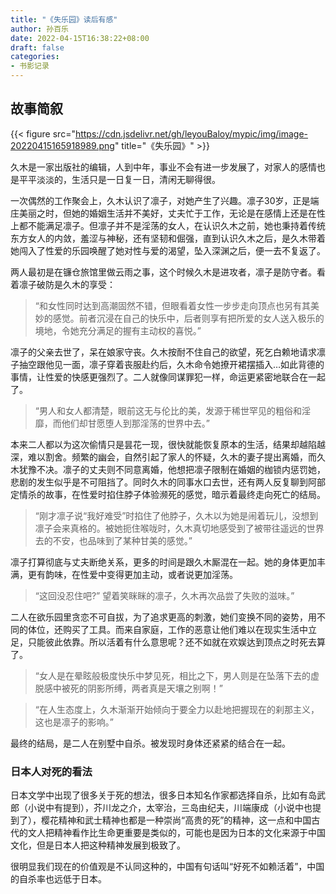 ```yaml
---
title: "《失乐园》读后有感"
author: 孙百乐
date: 2022-04-15T16:38:22+08:00
draft: false
categories: 
- 书影记录
---
```


## 故事简叙

{{< figure src="https://cdn.jsdelivr.net/gh/leyouBaloy/mypic/img/image-20220415165918989.png" title="《失乐园》" >}}

久木是一家出版社的编辑，人到中年，事业不会有进一步发展了，对家人的感情也是平平淡淡的，生活只是一日复一日，清闲无聊得很。

一次偶然的工作聚会上，久木认识了凛子，对她产生了兴趣。凛子30岁，正是端庄美丽之时，但她的婚姻生活并不美好，丈夫忙于工作，无论是在感情上还是在性上都不能满足凛子。但凛子并不是淫荡的女人，在认识久木之前，她也秉持着传统东方女人的内敛，羞涩与神秘，还有坚韧和倔强，直到认识久木之后，是久木带着她闯入了性爱的乐园唤醒了她对性与爱的渴望，坠入深渊之后，便一去不复返了。

两人最初是在镰仓旅馆里做云雨之事，这个时候久木是进攻者，凛子是防守者。看着凛子破防是久木的享受：

> “和女性同时达到高潮固然不错，但眼看着女性一步步走向顶点也另有其美妙的感觉。前者沉浸在自己的快乐中，后者则享有把所爱的女人送入极乐的境地，令她充分满足的握有主动权的喜悦。”

凛子的父亲去世了，呆在娘家守丧。久木按耐不住自己的欲望，死乞白赖地请求凛子抽空跟他见一面，凛子穿着丧服赴约后，久木命令她撩开裙摆插入…如此背德的事情，让性爱的快感更强烈了。二人就像同谋罪犯一样，命运更紧密地联合在一起了。

> “男人和女人都清楚，眼前这无与伦比的美，发源于稀世罕见的粗俗和淫靡，而他们却甘愿堕人到那淫荡的世界中去。”

本来二人都以为这次偷情只是昙花一现，很快就能恢复原本的生活，结果却越陷越深，难以割舍。频繁的幽会，自然引起了家人的怀疑，久木的妻子提出离婚，而久木犹豫不决。凛子的丈夫则不同意离婚，他想把凛子限制在婚姻的枷锁内惩罚她，悲剧的发生似乎是不可阻挡了。同时久木的同事水口去世，还有两人反复聊到阿部定情杀的故事，在性爱时掐住脖子体验濒死的感觉，暗示着最终走向死亡的结局。

> “刚才凛子说“我好难受”时掐住了他脖子，久木以为她是闹着玩儿，没想到凛子会来真格的。被她扼住喉咙时，久木真切地感受到了被带往遥远的世界去的不安，也品味到了某种甘美的感觉。”

凛子打算彻底与丈夫断绝关系，更多的时间是跟久木厮混在一起。她的身体更加丰满，更有韵味，在性爱中变得更加主动，或者说更加淫荡。

> “这回没忍住吧?”
> 望着笑眯眯的凛子，久木再次品尝了失败的滋味。”

二人在欲乐园里贪恋不可自拔，为了追求更高的刺激，她们变换不同的姿势，用不同的体位，还购买了工具。而来自家庭，工作的恶意让他们难以在现实生活中立足，只能彼此依靠。所以活着有什么意思呢？还不如就在欢娱达到顶点之时死去算了。

> “女人是在晕眩般极度快乐中梦见死，相比之下，男人则是在坠落下去的虚脱感中被死的阴影所缚，两者真是天壤之别啊！”

> “在人生态度上，久木渐渐开始倾向于要全力以赴地把握现在的刹那主义，这也是凛子的影响。”

最终的结局，是二人在别墅中自杀。被发现时身体还紧紧的结合在一起。



### 日本人对死的看法

日本文学中出现了很多关于死的想法，很多日本知名作家都选择自杀，比如有岛武郎（小说中有提到），芥川龙之介，太宰治，三岛由纪夫，川端康成（小说中也提到了），樱花精神和武士精神也都是一种崇尚“高贵的死”的精神，这一点和中国古代的文人把精神看作比生命更重要是类似的，可能也是因为日本的文化来源于中国文化，但是日本人把这种精神发展到极致了。

很明显我们现在的价值观是不认同这种的，中国有句话叫“好死不如赖活着”，中国的自杀率也远低于日本。
